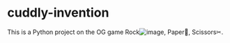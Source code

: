 # cuddly-invention
This is a Python project on the OG game Rock![image](https://user-images.githubusercontent.com/55784109/148926597-52af4fcc-2e16-4347-8262-afe4532798c4.png), Paper📰, Scissors✂.

